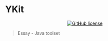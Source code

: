 <H1>YKit</H1>
<p align="center">
<a href="https://github.com/BegoniaGit/YKit/blob/master/LICENSE"><img alt="GitHub license" src="https://img.shields.io/github/license/BegoniaGit/YKit"></a>
</p>


> Essay - Java toolset
